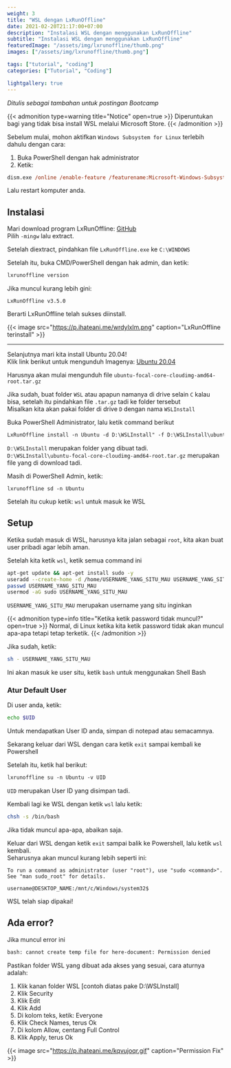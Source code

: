 ```yaml
---
weight: 3
title: "WSL dengan LxRunOffline"
date: 2021-02-20T21:17:00+07:00
description: "Instalasi WSL dengan menggunakan LxRunOffline"
subtitle: "Instalasi WSL dengan menggunakan LxRunOffline"
featuredImage: "/assets/img/lxrunoffline/thumb.png"
images: ["/assets/img/lxrunoffline/thumb.png"]

tags: ["tutorial", "coding"]
categories: ["Tutorial", "Coding"]

lightgallery: true
---
```


<i>Ditulis sebagai tambahan untuk postingan Bootcamp</i>

<!--more-->

{{< admonition type=warning title="Notice" open=true >}}
Diperuntukan bagi yang tidak bisa install WSL melalui Microsoft Store.
{{< /admonition >}}

Sebelum mulai, mohon aktifkan `Windows Subsystem for Linux` terlebih dahulu dengan cara:

1. Buka PowerShell dengan hak administrator
2. Ketik:
```ps
dism.exe /online /enable-feature /featurename:Microsoft-Windows-Subsystem-Linux /all /norestart
```

Lalu restart komputer anda.

## Instalasi
Mari download program LxRunOffline: [GitHub](https://github.com/DDoSolitary/LxRunOffline/releases)<br>
Pilih `-mingw` lalu extract.

Setelah diextract, pindahkan file `LxRunOffline.exe` ke `C:\WINDOWS`

Setelah itu, buka CMD/PowerShell dengan hak admin, dan ketik:
```bat
lxrunoffline version
```

Jika muncul kurang lebih gini:
```
LxRunOffline v3.5.0
```
Berarti LxRunOffline telah sukses diinstall.

{{< image src="https://p.ihateani.me/wrdylxlm.png" caption="LxRunOffline terinstall" >}}

---

Selanjutnya mari kita install Ubuntu 20.04!<br>
Klik link berikut untuk mengunduh Imagenya: [Ubuntu 20.04](https://lxrunoffline.apphb.com/download/ubuntu/focal)

Harusnya akan mulai mengunduh file `ubuntu-focal-core-cloudimg-amd64-root.tar.gz`

Jika sudah, buat folder `WSL` atau apapun namanya di drive selain `C` kalau bisa, setelah itu pindahkan file `.tar.gz` tadi ke folder tersebut<br>
Misalkan kita akan pakai folder di drive `D` dengan nama `WSLInstall`

Buka PowerShell Administrator, lalu ketik command berikut
```ps
LxRunOffline install -n Ubuntu -d D:\WSLInstall" -f D:\WSLInstall\ubuntu-focal-core-cloudimg-amd64-root.tar.gz
```

`D:\WSLInstall` merupakan folder yang dibuat tadi.<br>
`D:\WSLInstall\ubuntu-focal-core-cloudimg-amd64-root.tar.gz` merupakan file yang di download tadi.

Masih di PowerShell Admin, ketik:
```
lxrunoffline sd -n Ubuntu
```

Setelah itu cukup ketik: `wsl` untuk masuk ke WSL

## Setup
Ketika sudah masuk di WSL, harusnya kita jalan sebagai `root`, kita akan buat user pribadi agar lebih aman.

Setelah kita ketik `wsl`, ketik semua command ini

```sh
apt-get update && apt-get install sudo -y
useradd --create-home -d /home/USERNAME_YANG_SITU_MAU USERNAME_YANG_SITU_MAU
passwd USERNAME_YANG_SITU_MAU
usermod -aG sudo USERNAME_YANG_SITU_MAU
```

`USERNAME_YANG_SITU_MAU` merupakan username yang situ inginkan

{{< admonition type=info title="Ketika ketik password tidak muncul?" open=true >}}
Normal, di Linux ketika kita ketik password tidak akan muncul apa-apa tetapi tetap terketik.
{{< /admonition >}}

Jika sudah, ketik:
```sh
sh - USERNAME_YANG_SITU_MAU
```

Ini akan masuk ke user situ, ketik `bash` untuk menggunakan Shell Bash

### Atur Default User
Di user anda, ketik:
```sh
echo $UID
```

Untuk mendapatkan User ID anda, simpan di notepad atau semacamnya.

Sekarang keluar dari WSL dengan cara ketik `exit` sampai kembali ke Powershell

Setelah itu, ketik hal berikut:
```ps
lxrunoffline su -n Ubuntu -v UID
```
`UID` merupakan User ID yang disimpan tadi.

Kembali lagi ke WSL dengan ketik `wsl` lalu ketik:
```sh
chsh -s /bin/bash
```
Jika tidak muncul apa-apa, abaikan saja.

Keluar dari WSL dengan ketik `exit` sampai balik ke Powershell, lalu ketik `wsl` kembali.<br>
Seharusnya akan muncul kurang lebih seperti ini:
```
To run a command as administrator (user "root"), use "sudo <command>".
See "man sudo_root" for details.

username@DESKTOP_NAME:/mnt/c/Windows/system32$
```

WSL telah siap dipakai!

## Ada error?

Jika muncul error ini
```bash
bash: cannot create temp file for here-document: Permission denied
```

Pastikan folder WSL yang dibuat ada akses yang sesuai, cara aturnya adalah:
1. Klik kanan folder WSL [contoh diatas pake D:\WSLInstall]
2. Klik Security
3. Klik Edit
4. Klik Add
5. Di kolom teks, ketik: Everyone
6. Klik Check Names, terus Ok
7. Di kolom Allow, centang Full Control
8. Klik Apply, terus Ok

{{< image src="https://p.ihateani.me/kqvujoqr.gif" caption="Permission Fix" >}}